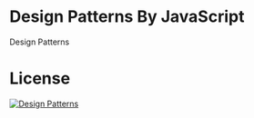 # Design Patterns By JavaScript
Design Patterns
# License

[![Design Patterns](https://hashnode.com/_next/image?url=https%3A%2F%2Fcdn.hashnode.com%2Fres%2Fhashnode%2Fimage%2Funsplash%2FwPkyFDbDs5Y%2Fupload%2Fv1649395012472%2FF21IM84BS.jpeg%3Fw%3D1600%26h%3D840%26fit%3Dcrop%26crop%3Dentropy%26auto%3Dcompress%2Cformat%26format%3Dwebp&w=3840&q=75 "Design Patterns")](https://hashnode.com/post/design-patterns-by-javascript-cl1q67vz802vq7xnv4ljf150v)
